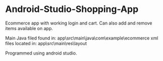 # Android-Studio-Shopping-App

Ecommerce app with working login and cart. Can also add and remove items available on app. 

Main Java filed found in: app\src\main\java\com\example\ecommerce
xml files located in: app\src\main\res\layout

Programmed using android studio.
